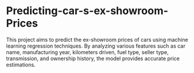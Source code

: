 # Predicting-car-s-ex-showroom-Prices
This project aims to predict the ex-showroom prices of cars using machine learning regression techniques. By analyzing various features such as car name, manufacturing year, kilometers driven, fuel type, seller type, transmission, and ownership history, the model provides accurate price estimations. 
